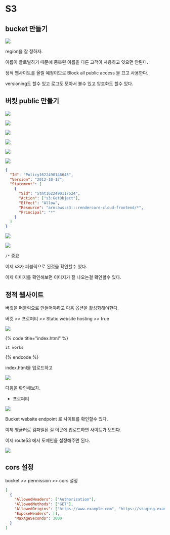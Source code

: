 # S3

## bucket 만들기

![](./images/2021-05-31-12-51-44.png)

region을 잘 정하자.

이름이 글로벌하기 때문에 중복된 이름을 다른 고객이 사용하고 잇으면 안된다.

정적 웹사이트를 올릴 예정이므로 Block all public access 을 끄고 사용한다.

versioning도 할수 있고 로그도 모아서 볼수 있고 암호화도 할수 있다.

## 버킷 public 만들기

![](./images/2021-05-31-12-39-32.png)

![](./images/2021-05-31-12-40-31.png)

![](./images/2021-05-31-12-41-52.png)

![](./images/2021-05-31-12-42-23.png)

![](./images/2021-05-31-12-42-32.png)

![](./images/2021-05-31-12-43-33.png)

```json
{
  "Id": "Policy1622490146645",
  "Version": "2012-10-17",
  "Statement": [
    {
      "Sid": "Stmt1622490117524",
      "Action": ["s3:GetObject"],
      "Effect": "Allow",
      "Resource": "arn:aws:s3:::rendercore-cloud-frontend/*",
      "Principal": "*"
    }
  ]
}
```

![](./images/2021-05-31-12-44-11.png)

![](./images/2021-05-31-12-47-28.png)

`/*` 중요

이제 s3가 퍼블릭으로 된것을 확인할수 있다.

이제 이미지를 확인해보면 이미지가 잘 나오는걸 확인할수 있다.

## 정적 웹사이트

버킷을 퍼블릭으로 만들어야하고 다음 옵션을 활성화해야한다.

버킷 >> 프로퍼티 >> Static website hosting >> true

![](./images/2021-05-31-12-55-42.png)

{% code title="index.html" %}

```txt
it works
```

{% endcode %}

index.html을 업로드하고

![](./images/2021-05-31-12-57-29.png)

다음을 확인해보자.

- 프로퍼티

![](./images/2021-05-31-12-58-09.png)

Bucket website endpoint 로 사이트를 확인할수 있다.

이제 앵귤러로 컴파일된 걸 이곳에 업로드하면 사이트가 보인다.

이제 route53 에서 도메인을 설정해주면 된다.

![](./images/2021-05-31-13-03-02.png)

## cors 설정

bucket >> permission >> cors 설정

```json
[
  {
    "AllowedHeaders": ["Authorization"],
    "AllowedMethods": ["GET"],
    "AllowedOrigins": ["https://www.example.com", "https://staging.example.com"],
    "ExposeHeaders": [],
    "MaxAgeSeconds": 3000
  }
]
```
